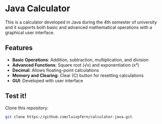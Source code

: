 # Java Calculator

This is a calculator developed in Java during the 4th semester of university and it supports both basic and advanced mathematical operations with a graphical user interface.

## Features
- **Basic Operations**: Addition, subtraction, multiplication, and division
- **Advanced Functions**: Square root (√x) and exponentiation (x²)
- **Decimal**: Allows floating-point calculations
- **Memory and Clearing**: Clear (C) button for resetting calculations
- **GUI**: Developed with user interface

## Test it!
Clone this repository:
   ```bash
   git clone https://github.com/luizpfern/calculator-java.git
